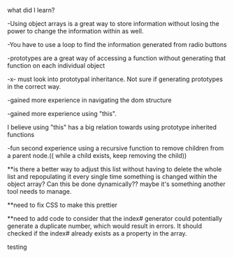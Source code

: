 what did I learn?

-Using object arrays is a great way to store information without losing the power to change the
information within as well. 

-You have to use a loop to find the information generated from radio buttons

-prototypes are a great way of accessing a function without generating that function on each individual object

-x- must look into prototypal inheritance. Not sure if generating prototypes in the correct way.

-gained more experience in navigating the dom structure

-gained more experience using "this".

 I believe using "this" has a big relation towards using prototype inherited functions

-fun second experience using a recursive function to remove children from a parent node.(( while a child exists, keep removing the child))

**is there a better way to adjust this list without having to delete the whole list and repopulating it every single time something is changed within the object array? Can this be done dynamically?? maybe it's something another tool needs to manage.

**need to fix CSS to make this prettier

**need to add code to consider that the index# generator could potentially generate a duplicate number, which would result in errors. It should checked if the index# already exists as a property in the array.

testing 
